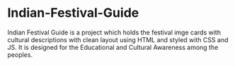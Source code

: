 # Indian-Festival-Guide
Indian Festival Guide is a project which holds the festival imge cards with cultural descriptions with clean layout using HTML and styled with CSS and JS. It is designed for the Educational and Cultural Awareness among the peoples.
